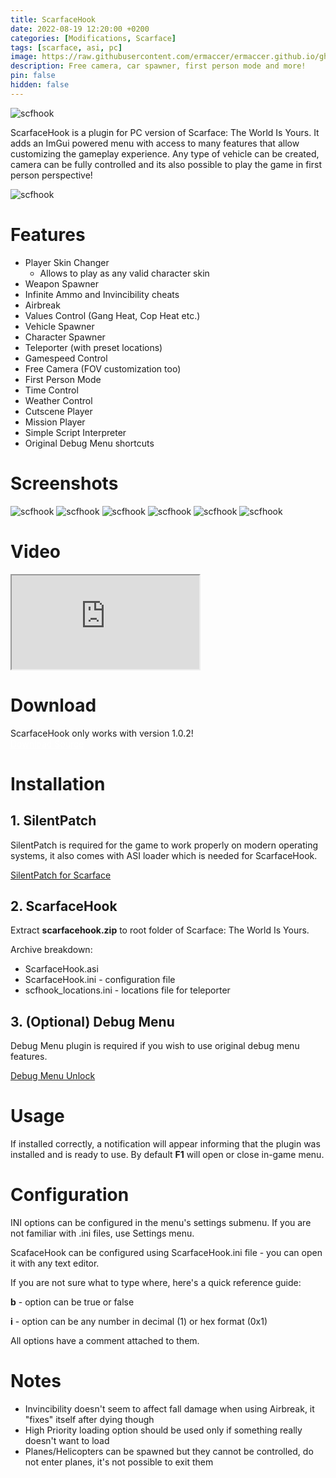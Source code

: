 ```yaml
---
title: ScarfaceHook
date: 2022-08-19 12:20:00 +0200
categories: [Modifications, Scarface]
tags: [scarface, asi, pc]   
image: https://raw.githubusercontent.com/ermaccer/ermaccer.github.io/gh-pages/assets/mods/mk9/mk9hook/2.jpg
description: Free camera, car spawner, first person mode and more!
pin: false
hidden: false
---
```


 <img class="img-fluid mx-auto" alt="scfhook" src="{% link assets/projects/scfhook_logo_export.png %}">


ScarfaceHook is a plugin for PC version of Scarface: The World Is Yours. It adds an ImGui powered menu with access to many features that
allow customizing the gameplay experience. Any type of vehicle can be created, camera can be fully controlled and its also possible to play
the game in first person perspective!

 <img class="img-fluid mx-auto" alt="scfhook" src="{% link assets/mods/scf/scfhook/menu.jpg %}">


# Features
- Player Skin Changer
  - Allows to play as any valid character skin
- Weapon Spawner
- Infinite Ammo and Invincibility cheats
- Airbreak
- Values Control (Gang Heat, Cop Heat etc.)
- Vehicle Spawner
- Character Spawner
- Teleporter (with preset locations)
- Gamespeed Control
- Free Camera (FOV customization too)
- First Person Mode
- Time Control
- Weather Control
- Cutscene Player
- Mission Player
- Simple Script Interpreter
- Original Debug Menu shortcuts 



# Screenshots
<img class="img-fluid mx-auto" alt="scfhook" src="{% link assets/mods/scf/scfhook/1.jpg %}">
<img class="img-fluid mx-auto" alt="scfhook" src="{% link assets/mods/scf/scfhook/2.jpg %}">
<img class="img-fluid mx-auto" alt="scfhook" src="{% link assets/mods/scf/scfhook/3.jpg %}">
<img class="img-fluid mx-auto" alt="scfhook" src="{% link assets/mods/scf/scfhook/4.jpg %}">
<img class="img-fluid mx-auto" alt="scfhook" src="{% link assets/mods/scf/scfhook/5.jpg %}">
<img class="img-fluid mx-auto" alt="scfhook" src="{% link assets/mods/scf/scfhook/6.jpg %}">


# Video
<div class="embed-responsive embed-responsive-16by9">
  <iframe class="embed-responsive-item" src="https://www.youtube.com/embed/wrO5L77bNWA" allowfullscreen></iframe>
</div>

# Download

<div class="alert bg-dark">
 ScarfaceHook only works with version 1.0.2!
</div>


<a class="btn btn-block btn-dark bg-dark text-gray btn-lg" style="color: white;" href="https://github.com/ermaccer/ScarfaceMenu/releases/latest/download/scarfacehook.zip" role="button">
<i class="fas fa-download"></i>
Download
</a>

<a class="btn btn-block btn-dark bg-dark text-gray btn-lg" style="color: white;" href="https://github.com/ermaccer/ScarfaceMenu/" role="button">
<i class="fab fa-github"></i>
Source
</a>

# Installation 

## 1. SilentPatch
SilentPatch is required for the game to work properly on modern operating systems, it also comes with ASI loader which is
needed for ScarfaceHook. 

[SilentPatch for Scarface](https://cookieplmonster.github.io/mods/scarface/)


## 2. ScarfaceHook
Extract **scarfacehook.zip** to root folder of Scarface: The World Is Yours.

Archive breakdown:

 - ScarfaceHook.asi 
 - ScarfaceHook.ini - configuration file
 - scfhook_locations.ini - locations file for teleporter



## 3. (Optional) Debug Menu
Debug Menu plugin is required if you wish to use original debug menu features.

[Debug Menu Unlock](https://ermaccer.github.io/posts/scarfacedebugmenu/)





# Usage

If installed correctly, a notification will appear informing that the plugin was installed
and is ready to use. By default **F1** will open or close in-game menu.


# Configuration


<div class="alert bg-dark">
 INI options can be configured in the menu's settings submenu. If you are not familiar with .ini files, use Settings menu.
</div>




ScafaceHook can be configured using ScarfaceHook.ini file - you can open it with any text editor.


If you are not sure what to type where, here's a quick reference guide:

**b** - option can be true or false

**i** - option can be any number in decimal (1) or hex format (0x1)

All options have a comment attached to them.


# Notes
- Invincibility doesn't seem to affect fall damage when using Airbreak, it "fixes" itself after dying though
- High Priority loading option should be used only if something really doesn't want to load
- Planes/Helicopters can be spawned but they cannot be controlled, do not enter planes, it's not possible to exit them


